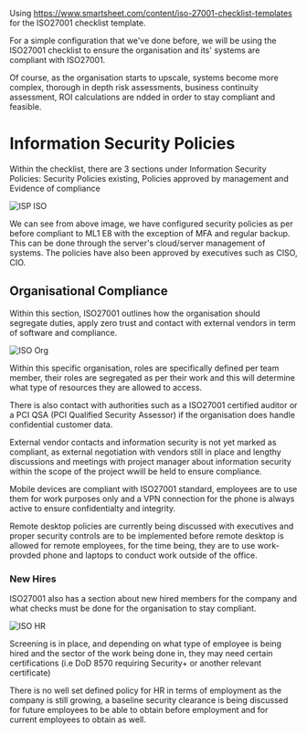 Using https://www.smartsheet.com/content/iso-27001-checklist-templates for the ISO27001 checklist template.

For a simple configuration that we've done before, we will be using the ISO27001 checklist to ensure the organisation and its' systems are compliant with ISO27001.

Of course, as the organisation starts to upscale, systems become more complex, thorough in depth risk assessments, business continuity assessment, ROI calculations are ndded in order to stay compliant and feasible.

<h1>Information Security Policies</h1>

Within the checklist, there are 3 sections under Information Security Policies: Security Policies existing, Policies approved by management and Evidence of compliance

![ISP ISO](https://github.com/BYeungCyberSec/MockAudit/assets/150320582/1a566419-9aa5-4947-9324-42f25156d93c)

We can see from above image, we have configured security policies as per before compliant to ML1 E8 with the exception of MFA and regular backup. This can be done through the server's cloud/server management of systems. The policies have also been approved by executives such as CISO, CIO.

<h2>Organisational Compliance</h2>
Within this section, ISO27001 outlines how the organisation should segregate duties, apply zero trust and contact with external vendors in term of software and compliance.

![ISO Org](https://github.com/BYeungCyberSec/MockAudit/assets/150320582/9172f45c-eeb3-4f0b-bdd4-d2b87be5a3a9)

Within this specific organisation, roles are specifically defined per team member, their roles are segregated as per their work and this will determine what type of resources they are allowed to access.

There is also contact with authorities such as a ISO27001 certified auditor or a PCI QSA (PCI Qualified Security Assessor) if the organisation does handle confidential customer data.

External vendor contacts and information security is not yet marked as compliant, as external negotiation with vendors still in place and lengthy discussions and meetings with project manager about information security within the scope of the project wwill be held to ensure compliance.

Mobile devices are compliant with ISO27001 standard, employees are to use them for work purposes only and a VPN connection for the phone is always active to ensure confidentialty and integrity.

Remote desktop policies are currently being discussed with executives and proper security controls are to be implemented before remote desktop is allowed for remote employees, for the time being, they are to use work-provded phone and laptops to conduct work outside of the office.

<h3>New Hires</h3>

ISO27001 also has a section about new hired members for the company and what checks must be done for the organisation to stay compliant.

![ISO HR](https://github.com/BYeungCyberSec/MockAudit/assets/150320582/4ada5a4b-596b-4055-aef4-ff958eb2dde7)

Screening is in place, and depending on what type of employee is being hired and the sector of the work being done in, they may need certain certifications (i.e DoD 8570 requiring Security+ or another relevant certificate)

There is no well set defined policy for HR in terms of employment as the company is still growing, a baseline security clearance is being discussed for future employees to be able to obtain before employment and for current employees to obtain as well.
